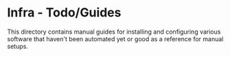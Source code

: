 # Infra - Todo/Guides

This directory contains manual guides for installing and configuring various software that haven't been automated yet or good as a reference for manual setups.
